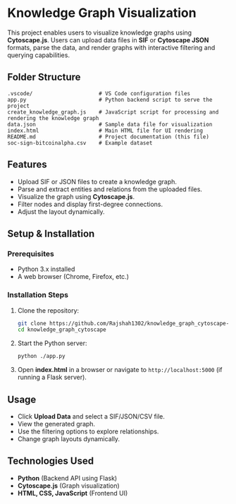 # Knowledge Graph Visualization

This project enables users to visualize knowledge graphs using **Cytoscape.js**. Users can upload data files in **SIF** or **Cytoscape JSON** formats, parse the data, and render graphs with interactive filtering and querying capabilities.

## Folder Structure
```
.vscode/                     # VS Code configuration files
app.py                       # Python backend script to serve the project
create_knowledge_graph.js    # JavaScript script for processing and rendering the knowledge graph
data.json                    # Sample data file for visualization
index.html                   # Main HTML file for UI rendering
README.md                    # Project documentation (this file)
soc-sign-bitcoinalpha.csv    # Example dataset
```

## Features
- Upload SIF or JSON files to create a knowledge graph.
- Parse and extract entities and relations from the uploaded files.
- Visualize the graph using **Cytoscape.js**.
- Filter nodes and display first-degree connections.
- Adjust the layout dynamically.

## Setup & Installation
### Prerequisites
- Python 3.x installed
- A web browser (Chrome, Firefox, etc.)

### Installation Steps
1. Clone the repository:
   ```sh
   git clone https://github.com/Rajshah1302/knowledge_graph_cytoscape-main.git
   cd knowledge_graph_cytoscape
   ```
2. Start the Python server:
   ```sh
   python ./app.py
   ```
3. Open **index.html** in a browser or navigate to `http://localhost:5000` (if running a Flask server).

## Usage
- Click **Upload Data** and select a SIF/JSON/CSV file.
- View the generated graph.
- Use the filtering options to explore relationships.
- Change graph layouts dynamically.

## Technologies Used
- **Python** (Backend API using Flask)
- **Cytoscape.js** (Graph visualization)
- **HTML, CSS, JavaScript** (Frontend UI)



